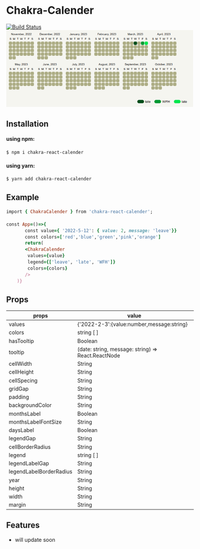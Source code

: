 # Chakra-Calender

[![Build Status](https://travis-ci.org/joemccann/dillinger.svg?branch=master)](https://travis-ci.org/joemccann/dillinger)
![Tux, the Linux mascot](./assets/image.png)

## Installation

#### using npm:

```
$ npm i chakra-react-calender
```

#### using yarn:

```
$ yarn add chakra-react-calender
```

## Example

```ruby
import { ChakraCalender } from 'chakra-react-calender';

const App=()=>{
       const value={ '2022-5-12': { value: 2, message: 'leave'}}
       const colors=['red','blue','green','pink','orange']
       return(
       <ChakraCalender
        values={value}
        legend={['leave', 'late', 'WFH']}
        colors={colors}
       />
    )}
```

## Props

| props                   | value                                              |
| ----------------------- | -------------------------------------------------- |
| values                  | {'2022-2-3':{value:number,message:string}          |
| colors                  | string [ ]                                         |
| hasTooltip              | Boolean                                            |
| tooltip                 | (date: string, message: string) => React.ReactNode |
| cellWidth               | String                                             |
| cellHeight              | String                                             |
| cellSpecing             | String                                             |
| gridGap                 | String                                             |
| padding                 | String                                             |
| backgroundColor         | String                                             |
| monthsLabel             | Boolean                                            |
| monthsLabelFontSize     | String                                             |
| daysLabel               | Boolean                                            |
| legendGap               | String                                             |
| cellBorderRadius        | String                                             |
| legend                  | string [ ]                                         |
| legendLabelGap          | String                                             |
| legendLabelBorderRadius | String                                             |
| year                    | String                                             |
| height                  | String                                             |
| width                   | String                                             |
| margin                  | String                                             |

## Features

- will update soon
